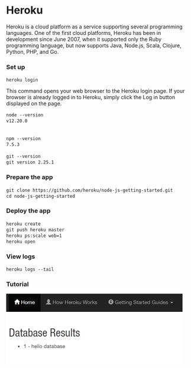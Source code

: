 # Heroku
Heroku is a cloud platform as a service supporting several programming languages. One of the first cloud platforms, Heroku has been in development since June 2007, when it supported only the Ruby programming language, but now supports Java, Node.js, Scala, Clojure, Python, PHP, and Go.

### Set up
```
heroku login
```
This command opens your web browser to the Heroku login page. If your browser is already logged in to Heroku, simply click the Log in button displayed on the page.

```
node --version
v12.20.0


npm --version
7.5.3

git --version
git version 2.25.1
```

### Prepare the app
```
git clone https://github.com/heroku/node-js-getting-started.git
cd node-js-getting-started
```


### Deploy the app
```
heroku create
git push heroku master
heroku ps:scale web=1
heroku open
```


### View logs
```
heroku logs --tail
```


### Tutorial
![Heroku steps](Images/heroku.PNG)